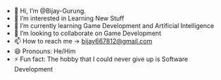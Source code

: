- 👋 Hi, I’m @Bijay-Gurung.
- 👀 I’m interested in Learning New Stuff
- 🌱 I’m currently learning Game Development and Artificial Intelligence
- 💞️ I’m looking to collaborate on Game Development
- 📫 How to reach me -> bijay667812@gmail.com
- 😄 Pronouns: He/Him
- ⚡ Fun fact: The hobby that I could never give up is Software Development

<!---
Bijay-Gurung/Bijay-Gurung is a ✨ special ✨ repository because its `README.md` (this file) appears on your GitHub profile.
You can click the Preview link to take a look at your changes.
--->
